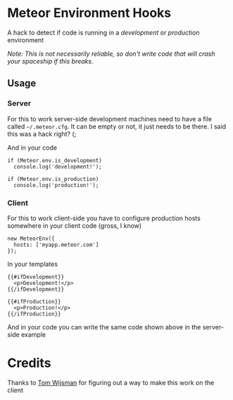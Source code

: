 # Meteor Environment Hooks

A hack to detect if code is running in a *development* or *production* environment

*Note: This is not necessarily reliable, so don't write code that will crash your spaceship if this breaks.* 

## Usage

### Server

For this to work server-side development machines need to have a file called `~/.meteor.cfg`. It can be empty or not, it just needs to be there. I said this was a hack right? (;

And in your code

    if (Meteor.env.is_development)
      console.log('development!');

    if (Meteor.env.is_production)
      console.log('production!');

### Client

For this to work client-side you have to configure production hosts somewhere in your client code (gross, I know)

    new MeteorEnv({
      hosts: ['myapp.meteor.com']
    });

In your templates

    {{#ifDevelopment}}
      <p>Development!</p>
    {{/ifDevelopment}}

    {{#ifProduction}}
      <p>Production!</p>
    {{/ifProduction}}

And in your code you can write the same code shown above in the server-side example

# Credits

Thanks to [Tom Wijsman](https://github.com/TomWiJ) for figuring out a way to make this work on the client
